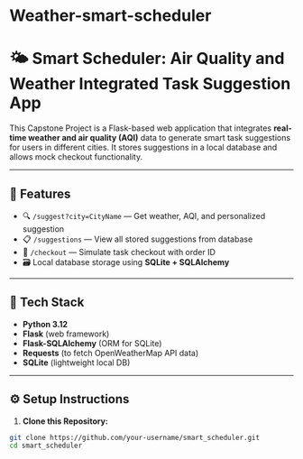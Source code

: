 # Weather-smart-scheduler

# 🌤️ Smart Scheduler: Air Quality and Weather Integrated Task Suggestion App

This Capstone Project is a Flask-based web application that integrates **real-time weather and air quality (AQI)** data to generate smart task suggestions for users in different cities. It stores suggestions in a local database and allows mock checkout functionality.

---

## 🚀 Features

- 🔍 `/suggest?city=CityName` — Get weather, AQI, and personalized suggestion
- 📋 `/suggestions` — View all stored suggestions from database
- 🛒 `/checkout` — Simulate task checkout with order ID
- 🗃️ Local database storage using **SQLite + SQLAlchemy**

---

## 🧠 Tech Stack

- **Python 3.12**
- **Flask** (web framework)
- **Flask-SQLAlchemy** (ORM for SQLite)
- **Requests** (to fetch OpenWeatherMap API data)
- **SQLite** (lightweight local DB)

---

## ⚙️ Setup Instructions

1. **Clone this Repository:**

```bash
git clone https://github.com/your-username/smart_scheduler.git
cd smart_scheduler
